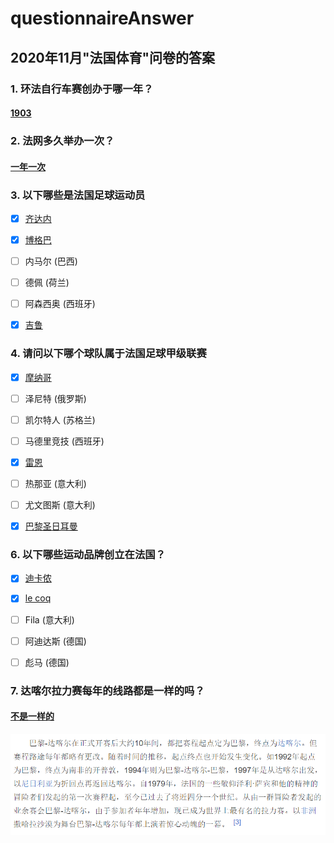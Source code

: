 # questionnaireAnswer

## 2020年11月"法国体育"问卷的答案

### **1. 环法自行车赛创办于哪一年？**

#### [1903](https://baike.baidu.com/item/%E7%8E%AF%E6%B3%95%E8%87%AA%E8%A1%8C%E8%BD%A6%E8%B5%9B/3696325?fromtitle=%E7%8E%AF%E6%B3%95&fromid=9439955#1_1)



### **2. 法网多久举办一次？**

#### [一年一次](https://baike.baidu.com/item/%E6%B3%95%E5%9B%BD%E7%BD%91%E7%90%83%E5%85%AC%E5%BC%80%E8%B5%9B)



### **3. 以下哪些是法国足球运动员**

- [x] [齐达内](https://baike.baidu.com/item/%E9%BD%90%E5%86%85%E4%B8%81%C2%B7%E9%BD%90%E8%BE%BE%E5%86%85?fromtitle=%E9%BD%90%E8%BE%BE%E5%86%85&fromid=169291)
- [x] [博格巴](https://baike.baidu.com/item/%E4%BF%9D%E7%BD%97%C2%B7%E5%8D%9A%E6%A0%BC%E5%B7%B4?fromtitle=%E5%8D%9A%E6%A0%BC%E5%B7%B4&fromid=10294013)
- [ ] 内马尔 (巴西)
- [ ] 德佩 (荷兰)
- [ ] 阿森西奥 (西班牙)
- [x] [吉鲁](https://baike.baidu.com/item/%E5%A5%A5%E5%88%A9%E7%BB%B4%E5%B0%94%C2%B7%E5%90%89%E9%B2%81/185093?fromtitle=%E5%90%89%E9%B2%81&fromid=979945)



### 4. 请问以下哪个球队属于法国足球甲级联赛

- [x] [摩纳哥](https://baike.baidu.com/item/%E6%91%A9%E7%BA%B3%E5%93%A5%E8%B6%B3%E7%90%83%E4%BF%B1%E4%B9%90%E9%83%A8/5049955?fromtitle=%E6%91%A9%E7%BA%B3%E5%93%A5&fromid=20430164#viewPageContent)
- [ ] 泽尼特 (俄罗斯)
- [ ] 凯尔特人 (苏格兰)
- [ ] 马德里竞技 (西班牙)
- [x] [雷恩](https://baike.baidu.com/item/%E9%9B%B7%E6%81%A9%E8%B6%B3%E7%90%83%E4%BF%B1%E4%B9%90%E9%83%A8/8725531?fromtitle=%E9%9B%B7%E6%81%A9&fromid=7495236#viewPageContent)
- [ ] 热那亚 (意大利)
- [ ] 尤文图斯 (意大利)
- [x] [巴黎圣日耳曼](https://baike.baidu.com/item/%E5%B7%B4%E9%BB%8E%E5%9C%A3%E6%97%A5%E8%80%B3%E6%9B%BC%E8%B6%B3%E7%90%83%E4%BF%B1%E4%B9%90%E9%83%A8?fromtitle=%E5%B7%B4%E9%BB%8E%E5%9C%A3%E6%97%A5%E8%80%B3%E6%9B%BC&fromid=1345924)



### **6. 以下哪些运动品牌创立在法国？**

- [x] [迪卡侬](https://baike.baidu.com/item/%E8%BF%AA%E5%8D%A1%E4%BE%AC)

- [x] [le coq](https://baike.baidu.com/item/%E6%B3%95%E5%9B%BD%E5%85%AC%E9%B8%A1/6336832?fr=aladdin)

- [ ] Fila (意大利)

- [ ] 阿迪达斯 (德国)

- [ ] 彪马 (德国)

  

### **7. 达喀尔拉力赛每年的线路都是一样的吗？**

#### [不是一样的](https://baike.baidu.com/item/%E8%BE%BE%E5%96%80%E5%B0%94%E6%8B%89%E5%8A%9B%E8%B5%9B/605585?fr=aladdin#3)

![image-20201114084854121](README.assets/image-20201114084854121.png)

